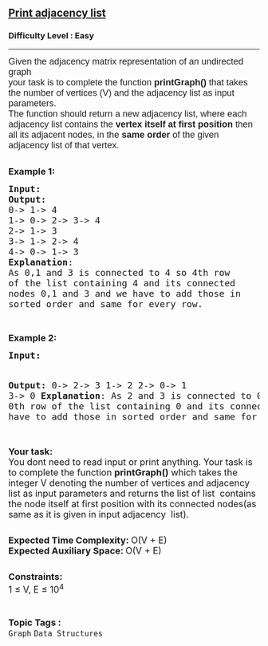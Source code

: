 <h2><a href="https://practice.geeksforgeeks.org/problems/print-adjacency-list-1587115620/1">Print adjacency list</a></h2><h3>Difficulty Level : Easy</h3><hr><div class="problems_problem_content__Xm_eO"><p><span style="font-family: arial, helvetica, sans-serif;"><span style="color: rgba(0, 0, 0, 0.87); font-size: 18px; background-color: #ffffff;">Given the adjacency matrix representation of an undirected graph<br>your task is to complete the function&nbsp;</span><span style="box-sizing: inherit; font-weight: bolder; color: rgba(0, 0, 0, 0.87); font-size: 18px; background-color: #ffffff;">printGraph()</span><span style="color: rgba(0, 0, 0, 0.87); font-size: 18px; background-color: #ffffff;"> that takes the number of vertices (V) and the adjacency list as input parameters. <br>The function should return a new adjacency list, where each adjacency list contains the <strong>vertex itself at first position </strong>then all its adjacent nodes, in the <strong>same order</strong> of the given adjacency list of that vertex.</span></span></p>
<p><br><span style="font-size: 18px;"><strong>Example 1:</strong></span></p>
<pre><span style="font-size: 18px;"><strong>Input:</strong>
<img src="https://media.geeksforgeeks.org/img-practice/PROD/addEditProblem/701247/Web/Other/5c5cf82d-6510-48e7-834e-311f933ce758_1685086928.png" alt="">
<strong>Output:</strong> 
0-&gt; 1-&gt; 4 
1-&gt; 0-&gt; 2-&gt; 3-&gt; 4 
2-&gt; 1-&gt; 3 
3-&gt; 1-&gt; 2-&gt; 4 
4-&gt; 0-&gt; 1-&gt; 3
<strong>Explanation</strong>:
As 0,1 and 3 is connected to 4 so 4th row
of the list containing 4 and its connected
nodes 0,1 and 3 and we have to add those in
sorted order and same for every row.
</span>
</pre>
<p><br><span style="font-size: 18px;"><strong>Example 2:</strong></span></p>
<pre><span style="font-size: 18px;"><strong>Input:</strong>
<img src="https://media.geeksforgeeks.org/img-practice/PROD/addEditProblem/701247/Web/Other/e8e7865d-f04d-4d93-bf1f-c6b6baee639a_1685086929.png" alt="">

<strong>Output:</strong> 
0-&gt; 2-&gt; 3 
1-&gt; 2 
2-&gt; 0-&gt; 1 
3-&gt; 0
<strong>Explanation</strong>:
As 2 and 3 is connected to 0 so 0th row
of the list containing 0 and its connected 
nodes 2 and 3 and we have to add those in
sorted order and same for every row. 
</span>
</pre>
<p><br><span style="font-size: 18px;"><strong>Your task:</strong><br>You dont need to read input or print anything. Your task is to complete the function&nbsp;<strong>printGraph()</strong> which takes the integer V denoting the number of vertices and adjacency list as input parameters and returns the list of list&nbsp; contains the node itself at first position with its connected nodes(as same as it is given in input adjacency&nbsp; list).</span></p>
<p><br><span style="font-size: 18px;"><strong>Expected Time Complexity:&nbsp;</strong>O(V + E)<br><strong>Expected Auxiliary Space:&nbsp;</strong>O(V + E)</span></p>
<p><br><span style="font-size: 18px;"><strong>Constraints:</strong><br>1 ≤ V, E ≤ 10<sup>4</sup></span></p></div><br><p><span style=font-size:18px><strong>Topic Tags : </strong><br><code>Graph</code>&nbsp;<code>Data Structures</code>&nbsp;